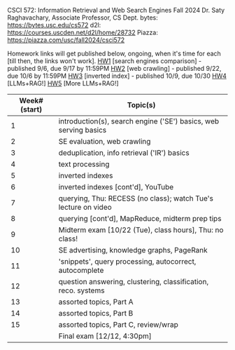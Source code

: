 CSCI 572: Information Retrieval and Web Search Engines Fall 2024
Dr. Saty Raghavachary, Associate Professor, CS Dept.
bytes: https://bytes.usc.edu/cs572
d2l: https://courses.uscden.net/d2l/home/28732
Piazza: https://piazza.com/usc/fall2024/csci572

Homework links will get published below, ongoing, when it's time for each [till then, the links won't work].
[HW1](https://bytes.usc.edu/cs572/f24-srch/hw/HW1/index.html) [search engines comparison] - published 9/6, due 9/17 by 11:59PM
[HW2](https://bytes.usc.edu/cs572/f24-srch/hw/HW2/index.html) [web crawling] - published 9/22, due 10/6 by 11:59PM
[HW3](https://bytes.usc.edu/cs572/f24-srch/hw/HW3/index.html) [inverted index] - published 10/9, due 10/30
[HW4](https://bytes.usc.edu/cs572/f24-srch/hw/HW4/index.html) [LLMs+RAG!]
[HW5](https://bytes.usc.edu/cs572/f24-srch/hw/HW5/index.html) [More LLMs+RAG!]

| Week# (start) | Topic(s) |
|---------------|----------|
| 1             | introduction(s), search engine ('SE') basics, web serving basics |
| 2             | SE evaluation, web crawling |
| 3             | deduplication, info retrieval ('IR') basics |
| 4             | text processing |
| 5             | inverted indexes |
| 6             | inverted indexes [cont'd], YouTube |
| 7             | querying, Thu: RECESS (no class); watch Tue's lecture on video |
| 8             | querying [cont'd], MapReduce, midterm prep tips |
| 9             | Midterm exam [10/22 (Tue), class hours], Thu: no class! |
| 10            | SE advertising, knowledge graphs, PageRank |
| 11            | 'snippets', query processing, autocorrect, autocomplete |
| 12            | question answering, clustering, classification, reco. systems |
| 13            | assorted topics, Part A |
| 14            | assorted topics, Part B |
| 15            | assorted topics, Part C, review/wrap |
|               | Final exam [12/12, 4:30pm] |
